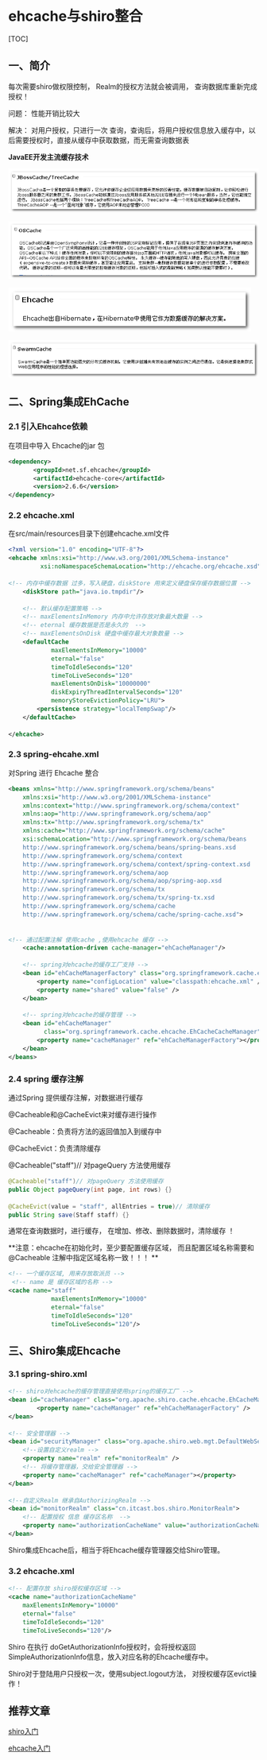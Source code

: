 # ehcache与shiro整合

[TOC]

## 一、简介

每次需要shiro做权限控制， Realm的授权方法就会被调用， 查询数据库重新完成授权！ 

问题： 性能开销比较大  

解决： 对用户授权，只进行一次 查询，查询后，将用户授权信息放入缓存中，以后需要授权时，直接从缓存中获取数据，而无需查询数据表 



**JavaEE开发主流缓存技术**

![](../images/ehcache/ehcache_shiro_1.png)   

![](../images/ehcache/ehcache_shiro_2.png)  

![](../images/ehcache/ehcache_shiro_3.png)  

![](../images/ehcache/ehcache_shiro_4.png)  

## 二、Spring集成EhCache

### 2.1 引入Ehcahce依赖

在项目中导入 Ehcache的jar 包

```xml
<dependency>
       <groupId>net.sf.ehcache</groupId>
       <artifactId>ehcache-core</artifactId>
       <version>2.6.6</version>
</dependency>
```

### 2.2 ehcache.xml

在src/main/resources目录下创建ehcache.xml文件

```xml
<?xml version="1.0" encoding="UTF-8"?>
<ehcache xmlns:xsi="http://www.w3.org/2001/XMLSchema-instance"
         xsi:noNamespaceSchemaLocation="http://ehcache.org/ehcache.xsd">

<!-- 内存中缓存数据 过多，写入硬盘，diskStore 用来定义硬盘保存缓存数据位置 -->
    <diskStore path="java.io.tmpdir"/>

	<!-- 默认缓存配置策略 -->
	<!-- maxElementsInMemory 内存中允许存放对象最大数量 -->
	<!-- eternal 缓存数据是否是永久的  -->
	<!-- maxElementsOnDisk 硬盘中缓存最大对象数量 -->
    <defaultCache
            maxElementsInMemory="10000" 
            eternal="false"
            timeToIdleSeconds="120"
            timeToLiveSeconds="120"
            maxElementsOnDisk="10000000"
            diskExpiryThreadIntervalSeconds="120"
            memoryStoreEvictionPolicy="LRU">
        <persistence strategy="localTempSwap"/>
    </defaultCache>

</ehcache>
```

### 2.3 spring-ehcahe.xml

对Spring 进行 Ehcache 整合 

```xml
<beans xmlns="http://www.springframework.org/schema/beans"
	xmlns:xsi="http://www.w3.org/2001/XMLSchema-instance"
	xmlns:context="http://www.springframework.org/schema/context"
	xmlns:aop="http://www.springframework.org/schema/aop"
	xmlns:tx="http://www.springframework.org/schema/tx"
	xmlns:cache="http://www.springframework.org/schema/cache"
	xsi:schemaLocation="http://www.springframework.org/schema/beans 
	http://www.springframework.org/schema/beans/spring-beans.xsd
	http://www.springframework.org/schema/context
	http://www.springframework.org/schema/context/spring-context.xsd
	http://www.springframework.org/schema/aop
	http://www.springframework.org/schema/aop/spring-aop.xsd
	http://www.springframework.org/schema/tx 
	http://www.springframework.org/schema/tx/spring-tx.xsd
	http://www.springframework.org/schema/cache 
	http://www.springframework.org/schema/cache/spring-cache.xsd">


<!-- 通过配置注解 使用cache ,使用ehcache 缓存 -->
	<cache:annotation-driven cache-manager="ehCacheManager"/>
	 
	<!-- spring对ehcache的缓存工厂支持 -->
	<bean id="ehCacheManagerFactory" class="org.springframework.cache.ehcache.EhCacheManagerFactoryBean">
	    <property name="configLocation" value="classpath:ehcache.xml" />
	    <property name="shared" value="false" />
	</bean>
	
	<!-- spring对ehcache的缓存管理 -->
	<bean id="ehCacheManager"
          class="org.springframework.cache.ehcache.EhCacheCacheManager">
	    <property name="cacheManager" ref="ehCacheManagerFactory"></property>
	</bean>
</beans>
```

### 2.4 spring 缓存注解

通过Spring 提供缓存注解，对数据进行缓存 

@Cacheable和@CacheEvict来对缓存进行操作

@Cacheable：负责将方法的返回值加入到缓存中

@CacheEvict：负责清除缓存

@Cacheable("staff")// 对pageQuery 方法使用缓存

```java
@Cacheable("staff")// 对pageQuery 方法使用缓存
public Object pageQuery(int page, int rows) {}

@CacheEvict(value = "staff", allEntries = true)// 清除缓存
public String save(Staff staff) {}
```

通常在查询数据时，进行缓存， 在增加、修改、删除数据时，清除缓存 ！ 

**注意：ehcache在初始化时，至少要配置缓存区域， 而且配置区域名称需要和 @Cacheable 注解中指定区域名称一致！！！  **

```xml
<!-- 一个缓存区域, 用来存放取派员 -->
 <!-- name 是 缓存区域的名称 -->
<cache name="staff" 
    		maxElementsInMemory="10000" 
            eternal="false"
            timeToIdleSeconds="120"
            timeToLiveSeconds="120"/>
```

## 三、Shiro集成Ehcache

### 3.1 spring-shiro.xml

```xml
<!-- shiro对ehcache的缓存管理直接使用spring的缓存工厂 -->
<bean id="cacheManager" class="org.apache.shiro.cache.ehcache.EhCacheManager"> 
	    <property name="cacheManager" ref="ehCacheManagerFactory" />
</bean>

<!-- 安全管理器 -->
<bean id="securityManager" class="org.apache.shiro.web.mgt.DefaultWebSecurityManager">
	<!--设置自定义realm -->
	<property name="realm" ref="monitorRealm" />
	<!-- 将缓存管理器，交给安全管理器 -->
	<property name="cacheManager" ref="cacheManager"></property>
</bean>

<!--自定义Realm 继承自AuthorizingRealm -->
<bean id="monitorRealm" class="cn.itcast.bos.shiro.MonitorRealm">
	<!-- 配置授权 信息 缓存区名称  -->
	<property name="authorizationCacheName" value="authorizationCacheName"></property>
</bean>
```

Shiro集成Ehcache后，相当于将Ehcache缓存管理器交给Shiro管理。

### 3.2 ehcache.xml 

```xml
<!-- 配置存放 shiro授权缓存区域 -->
<cache name="authorizationCacheName"
    maxElementsInMemory="10000" 
    eternal="false"
    timeToIdleSeconds="120"
    timeToLiveSeconds="120"/>
```

Shiro 在执行 doGetAuthorizationInfo授权时，会将授权返回 SimpleAuthorizationInfo信息，放入对应名称的Ehcache缓存中。

Shiro对于登陆用户只授权一次，使用subject.logout方法， 对授权缓存区evict操作！



## 推荐文章

[shiro入门](https://github.com/caojx-git/learn/blob/master/notes/shiro/shiro%E5%AE%89%E5%85%A8%E6%A1%86%E6%9E%B6%E5%85%A5%E9%97%A8.md)

[ehcache入门](https://github.com/caojx-git/learn/blob/master/notes/ehcache/ehcache%E5%85%A5%E9%97%A8.md)